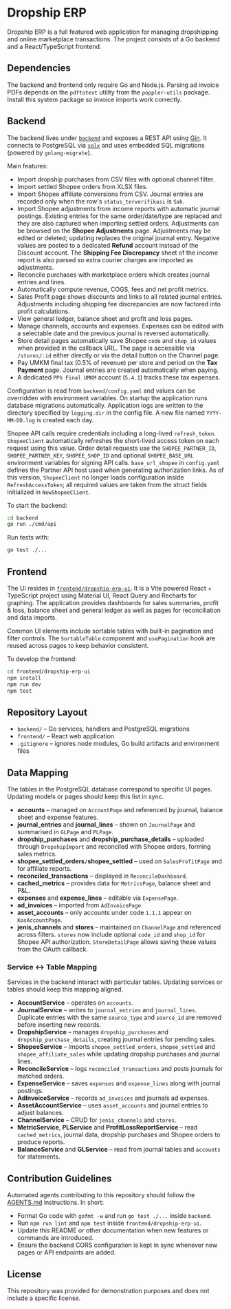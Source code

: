 # Dropship ERP

Dropship ERP is a full featured web application for managing dropshipping and
online marketplace transactions.  The project consists of a Go backend and a
React/TypeScript frontend.

## Dependencies

The backend and frontend only require Go and Node.js. Parsing ad invoice PDFs
depends on the `pdftotext` utility from the `poppler-utils` package. Install this
system package so invoice imports work correctly.

## Backend

The backend lives under [`backend`](backend) and exposes a REST API using [Gin](https://github.com/gin-gonic/gin). It connects to PostgreSQL via [`sqlx`](https://github.com/jmoiron/sqlx) and uses embedded SQL migrations (powered by `golang-migrate`).

Main features:

- Import dropship purchases from CSV files with optional channel filter.
- Import settled Shopee orders from XLSX files.
- Import Shopee affiliate conversions from CSV. Journal entries are recorded only when the row's `status_terverifikasi` is `Sah`.
- Import Shopee adjustments from income reports with automatic journal postings.
  Existing entries for the same order/date/type are replaced and they are also
  captured when importing settled orders.
  Adjustments can be browsed on the **Shopee Adjustments** page.
  Adjustments may be edited or deleted; updating replaces the original
  journal entry. Negative values are posted to a dedicated **Refund** account
  instead of the Discount account. The **Shipping Fee Discrepancy** sheet of the
  income report is also parsed so extra courier charges are imported as
  adjustments.
- Reconcile purchases with marketplace orders which creates journal entries and
  lines.
- Automatically compute revenue, COGS, fees and net profit metrics.
 - Sales Profit page shows discounts and links to all related journal entries.
   Adjustments including shipping fee discrepancies are now factored into profit
   calculations.
- View general ledger, balance sheet and profit and loss pages.
- Manage channels, accounts and expenses. Expenses can be edited with a selectable date and the previous journal is reversed automatically.
- Store detail pages automatically save Shopee `code` and `shop_id` values when provided in the callback URL.
  The page is accessible via `/stores/:id` either directly or via the detail button on the Channel page.
- Pay UMKM final tax (0.5% of revenue) per store and period on the **Tax Payment** page. Journal entries are created automatically when paying.
- A dedicated `PPh Final UMKM` account (`5.4.1`) tracks these tax expenses.

Configuration is read from `backend/config.yaml` and values can be overridden
with environment variables. On startup the application runs database migrations
automatically.
Application logs are written to the directory specified by `logging.dir` in the
config file. A new file named `YYYY-MM-DD.log` is created each day.

Shopee API calls require credentials including a long-lived `refresh_token`.
`ShopeeClient` automatically refreshes the short-lived access token on each
request using this value.
Order detail requests use the `SHOPEE_PARTNER_ID`, `SHOPEE_PARTNER_KEY`,
`SHOPEE_SHOP_ID` and optional `SHOPEE_BASE_URL` environment variables for
signing API calls. `base_url_shopee` in `config.yaml` defines the Partner API
host used when generating authorization links. As of this version, `ShopeeClient`
no longer loads configuration inside `RefreshAccessToken`; all required values
are taken from the struct fields
initialized in `NewShopeeClient`.

To start the backend:

```bash
cd backend
go run ./cmd/api
```

Run tests with:

```bash
go test ./...
```

## Frontend

The UI resides in [`frontend/dropship-erp-ui`](frontend/dropship-erp-ui). It is
a Vite powered React + TypeScript project using Material UI, React Query and
Recharts for graphing. The application provides dashboards for sales summaries,
profit & loss, balance sheet and general ledger as well as pages for
reconciliation and data imports.

Common UI elements include sortable tables with built-in pagination and filter
controls. The `SortableTable` component and `usePagination` hook are reused
across pages to keep behavior consistent.

To develop the frontend:

```bash
cd frontend/dropship-erp-ui
npm install
npm run dev
npm test
```

## Repository Layout

- `backend/` – Go services, handlers and PostgreSQL migrations
- `frontend/` – React web application
- `.gitignore` – ignores node modules, Go build artifacts and environment files

## Data Mapping
The tables in the PostgreSQL database correspond to specific UI pages. Updating
models or pages should keep this list in sync.

- **accounts** – managed on `AccountPage` and referenced by journal, balance
  sheet and expense features.
- **journal_entries** and **journal_lines** – shown on `JournalPage` and
  summarised in `GLPage` and `PLPage`.
- **dropship_purchases** and **dropship_purchase_details** – uploaded through
  `DropshipImport` and reconciled with Shopee orders, forming sales metrics.
- **shopee_settled_orders`/`shopee_settled** – used on `SalesProfitPage` and for
  affiliate reports.
- **reconciled_transactions** – displayed in `ReconcileDashboard`.
- **cached_metrics** – provides data for `MetricsPage`, balance sheet and P&L.
- **expenses** and **expense_lines** – editable via `ExpensePage`.
- **ad_invoices** – imported from `AdInvoicePage`.
- **asset_accounts** – only accounts under code `1.1.1` appear on `KasAccountPage`.
 - **jenis_channels** and **stores** – maintained on `ChannelPage` and referenced
   across filters. `stores` now include optional `code_id` and `shop_id` for
   Shopee API authorization. `StoreDetailPage` allows saving these values from
   the OAuth callback.

### Service ↔ Table Mapping
Services in the backend interact with particular tables. Updating services or
tables should keep this mapping aligned.

- **AccountService** – operates on `accounts`.
 - **JournalService** – writes to `journal_entries` and `journal_lines`.
   Duplicate entries with the same `source_type` and `source_id` are removed
   before inserting new records.
- **DropshipService** – manages `dropship_purchases` and
  `dropship_purchase_details`, creating journal entries for pending sales.
- **ShopeeService** – imports `shopee_settled_orders`, `shopee_settled` and
  `shopee_affiliate_sales` while updating dropship purchases and journal lines.
- **ReconcileService** – logs `reconciled_transactions` and posts journals for
  matched orders.
- **ExpenseService** – saves `expenses` and `expense_lines` along with journal
  postings.
- **AdInvoiceService** – records `ad_invoices` and journals ad expenses.
- **AssetAccountService** – uses `asset_accounts` and journal entries to adjust
  balances.
- **ChannelService** – CRUD for `jenis_channels` and `stores`.
- **MetricService**, **PLService** and **ProfitLossReportService** – read
  `cached_metrics`, journal data, dropship purchases and Shopee orders to produce
  reports.
- **BalanceService** and **GLService** – read from journal tables and `accounts`
  for statements.

## Contribution Guidelines

Automated agents contributing to this repository should follow the
[AGENTS.md](AGENTS.md) instructions. In short:

- Format Go code with `gofmt -w` and run `go test ./...` inside `backend`.
- Run `npm run lint` and `npm test` inside `frontend/dropship-erp-ui`.
- Update this README or other documentation when new features or commands are
  introduced.
- Ensure the backend CORS configuration is kept in sync whenever new pages or
  API endpoints are added.

## License

This repository was provided for demonstration purposes and does not include a specific license.
